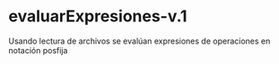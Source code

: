 # evaluarExpresiones-v.1
Usando lectura de archivos se evalúan expresiones de operaciones en notación posfija
